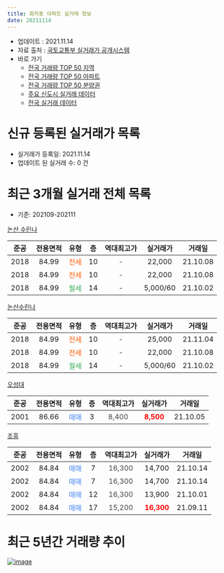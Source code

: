 ```yaml
---
title: 화지동 아파트 실거래 정보
date: 20211114
---
```


* 업데이트 : 2021.11.14
* 자료 출처 : [국토교통부 실거래가 공개시스템](http://rt.molit.go.kr)
* 바로 가기
    * [전국 거래량 TOP 50 지역](https://apt-info.github.io/apt-trade-info/tr)
    * [전국 거래량 TOP 50 아파트](https://apt-info.github.io/apt-trade-info/ta)
    * [전국 거래량 TOP 50 분양권](https://apt-info.github.io/apt-trade-info/tb)
    * [주요 신도시 실거래 데이터](https://apt-info.github.io/apt-trade-info/newtown)
    * [전국 실거래 데이터](https://apt-info.github.io/apt-trade-info/all)



<script async src="https://pagead2.googlesyndication.com/pagead/js/adsbygoogle.js"></script>
<!-- 기본광고 -->
<ins class="adsbygoogle"
     style="display:block"
     data-ad-client="ca-pub-1142216861245946"
     data-ad-slot="4805727019"
     data-ad-format="auto"
     data-full-width-responsive="true"></ins>
<script>
     (adsbygoogle = window.adsbygoogle || []).push({});
</script>


# 신규 등록된 실거래가 목록

* 실거래가 등록일: 2021.11.14
* 업데이트 된 실거래 수: 0 건




<script async src="https://pagead2.googlesyndication.com/pagead/js/adsbygoogle.js"></script>
<!-- 기본광고 -->
<ins class="adsbygoogle"
     style="display:block"
     data-ad-client="ca-pub-1142216861245946"
     data-ad-slot="4805727019"
     data-ad-format="auto"
     data-full-width-responsive="true"></ins>
<script>
     (adsbygoogle = window.adsbygoogle || []).push({});
</script>


# 최근 3개월 실거래 전체 목록
* 기준: 202109-202111


[논산 수린나](https://search.naver.com/search.naver?query=%EB%85%BC%EC%82%B0+%EC%88%98%EB%A6%B0%EB%82%98)

|준공|전용면적|유형|층|역대최고가|실거래가|거래일|
|:---:|:---:|:---:|:---:|:---:|:---:|:---:|
|2018|84.99|<span style="color:#FF5A00">전세</span>|10|<span style="color:#444444">-</span>|22,000|21.10.08|
|2018|84.99|<span style="color:#FF5A00">전세</span>|10|<span style="color:#444444">-</span>|22,000|21.10.08|
|2018|84.99|<span style="color:#34A853">월세</span>|14|<span style="color:#444444">-</span>|5,000/60|21.10.02|

[논산수린나](https://search.naver.com/search.naver?query=%EB%85%BC%EC%82%B0%EC%88%98%EB%A6%B0%EB%82%98)

|준공|전용면적|유형|층|역대최고가|실거래가|거래일|
|:---:|:---:|:---:|:---:|:---:|:---:|:---:|
|2018|84.99|<span style="color:#FF5A00">전세</span>|10|<span style="color:#444444">-</span>|25,000|21.11.04|
|2018|84.99|<span style="color:#FF5A00">전세</span>|10|<span style="color:#444444">-</span>|22,000|21.10.08|
|2018|84.99|<span style="color:#34A853">월세</span>|14|<span style="color:#444444">-</span>|5,000/60|21.10.02|

[오성대](https://search.naver.com/search.naver?query=%EC%98%A4%EC%84%B1%EB%8C%80)

|준공|전용면적|유형|층|역대최고가|실거래가|거래일|
|:---:|:---:|:---:|:---:|:---:|:---:|:---:|
|2001|86.66|<span style="color:#4285F3">매매</span>|3|<span style="color:#444444">8,400</span>|<b><span style="color:#FF0000">8,500</span></b>|21.10.05|

[조흥](https://search.naver.com/search.naver?query=%EC%A1%B0%ED%9D%A5)

|준공|전용면적|유형|층|역대최고가|실거래가|거래일|
|:---:|:---:|:---:|:---:|:---:|:---:|:---:|
|2002|84.84|<span style="color:#4285F3">매매</span>|7|<span style="color:#444444">16,300</span>|14,700|21.10.14|
|2002|84.84|<span style="color:#4285F3">매매</span>|7|<span style="color:#444444">16,300</span>|14,700|21.10.14|
|2002|84.84|<span style="color:#4285F3">매매</span>|12|<span style="color:#444444">16,300</span>|13,900|21.10.01|
|2002|84.84|<span style="color:#4285F3">매매</span>|17|<span style="color:#444444">15,200</span>|<b><span style="color:#FF0000">16,300</span></b>|21.09.11|



<script async src="https://pagead2.googlesyndication.com/pagead/js/adsbygoogle.js"></script>
<!-- 기본광고 -->
<ins class="adsbygoogle"
     style="display:block"
     data-ad-client="ca-pub-1142216861245946"
     data-ad-slot="4805727019"
     data-ad-format="auto"
     data-full-width-responsive="true"></ins>
<script>
     (adsbygoogle = window.adsbygoogle || []).push({});
</script>


# 최근 5년간 거래량 추이


<div style="width:100%;">
    <canvas id="deal_progress" height="200"></canvas>
</div>

<script>
new Chart(document.getElementById("deal_progress"), {
    type: 'line',
    data: {
        labels: ['16.01','16.02','16.03','16.04','16.05','16.06','16.07','16.08','16.09','16.10','16.11','16.12','17.01','17.02','17.03','17.04','17.05','17.06','17.07','17.08','17.09','17.11','17.12','18.02','18.03','18.04','18.05','18.06','18.07','18.08','18.10','18.11','18.12','19.01','19.02','19.03','19.04','19.05','19.06','19.07','19.08','19.09','19.10','19.11','19.12','20.01','20.02','20.03','20.04','20.05','20.06','20.07','20.08','20.09','20.10','20.11','20.12','21.01','21.02','21.03','21.04','21.06','21.07','21.08','21.09','21.10','21.11'],
        datasets: [{
            label: '매매/분양권',
            data: [2,3,3,3,2,1,2,2,3,3,1,2,0,0,0,1,1,0,1,1,1,1,1,3,6,3,0,0,1,1,1,1,1,0,3,0,1,0,1,1,2,8,14,28,11,11,23,15,9,24,5,4,3,2,2,7,1,0,3,2,1,2,2,4,1,4,0],
            borderColor: "rgba(66, 133, 243, 1)",
            backgroundColor: "rgba(66, 133, 243, 0.05)",
            borderWidth: 1,
            pointRadius: 0,
            fill: false,
            lineTension: 0
        },{
            label: '전/월세',
            data: [0,0,1,0,0,0,2,2,1,1,1,0,1,1,2,2,1,1,1,1,2,1,1,0,1,0,1,4,5,5,3,2,0,2,1,1,1,1,0,1,0,1,2,0,1,2,2,1,0,2,3,1,2,2,2,2,0,2,0,1,1,2,2,1,0,5,1],
            borderColor: "rgba(255, 90, 0, 1)",
            backgroundColor: "rgba(255, 90, 0, 0.05)",
            borderWidth: 1,
            pointRadius: 0,
            fill: false,
            lineTension: 0
        },{
            label: '합계',
            data: [2,3,4,3,2,1,4,4,4,4,2,2,1,1,2,3,2,1,2,2,3,2,2,3,7,3,1,4,6,6,4,3,1,2,4,1,2,1,1,2,2,9,16,28,12,13,25,16,9,26,8,5,5,4,4,9,1,2,3,3,2,4,4,5,1,9,1],
            borderColor: "rgba(0, 0, 0, 1)",
            backgroundColor: "rgba(0, 0, 0, 0.03)",
            borderWidth: 0.1,
            pointRadius: 0,
            fill: true,
            lineTension: 0
        }
        ]
    },
    options: {
        responsive: true,
        title: {
            display: false
        },
        tooltips: {
            mode: 'index',
            intersect: false
        },
        hover: {
            mode: 'nearest',
            intersect: true
        },
        scales: {
            xAxes: [{
                display: true,
                scaleLabel: {
                    display: true,
                    labelString: '년/월'
                }
            }],
            yAxes: [{
                display: true,
                ticks: {
                    suggestedMin: 0,
                },
                scaleLabel: {
                    display: true,
                    labelString: '실거래 수'
                }
            }]
        }
    }
});

</script>


[![image](https://apt-info.github.io/images/2020-01-03-apt-trade-info/1024x500.png)](https://play.google.com/store/apps/details?id=com.aptinfo.apttradeinfo)

